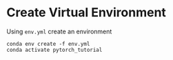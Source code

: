 # Create Virtual Environment 

Using `env.yml` create an environment
```
conda env create -f env.yml
conda activate pytorch_tutorial


